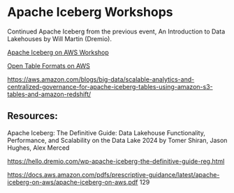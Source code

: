 # Apache Iceberg Workshops

Continued Apache Iceberg from the previous event,  An Introduction to Data Lakehouses by Will Martin (Dremio).

[Apache Iceberg on AWS Workshop](https://catalog.us-east-1.prod.workshops.aws/workshops/b6289fb6-4636-4843-b8c1-f782b4871783/en-US/)


[Open Table Formats on AWS](https://catalog.us-east-1.prod.workshops.aws/workshops/520e974c-0fee-4585-9601-9af535d4d908/en-US/)



https://aws.amazon.com/blogs/big-data/scalable-analytics-and-centralized-governance-for-apache-iceberg-tables-using-amazon-s3-tables-and-amazon-redshift/



## Resources:

Apache Iceberg: The Definitive Guide: Data Lakehouse Functionality, Performance, and Scalability on the Data Lake 2024
by Tomer Shiran, Jason Hughes, Alex Merced 

https://hello.dremio.com/wp-apache-iceberg-the-definitive-guide-reg.html

https://docs.aws.amazon.com/pdfs/prescriptive-guidance/latest/apache-iceberg-on-aws/apache-iceberg-on-aws.pdf  129 

